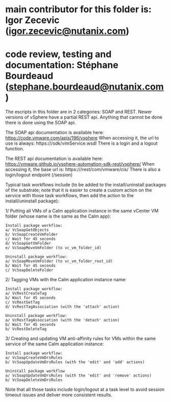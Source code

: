 # main contributor for this folder is: Igor Zecevic (igor.zecevic@nutanix.com)
# code review, testing and documentation: Stéphane Bourdeaud (stephane.bourdeaud@nutanix.com)

The escripts in this folder are in 2 categories: SOAP and REST.
Newer versions of vSphere have a partial REST api.  Anything that cannot be done there is done using the SOAP api.

The SOAP api documentation is available here: https://code.vmware.com/apis/196/vsphere
When accessing it, the url to use is always: https://<vcenter>/sdk/vimService.wsdl
There is a login and a logout function.

The REST api documentation is available here: https://vmware.github.io/vsphere-automation-sdk-rest/vsphere/
When accessing it, the base url is: https://<vcenter>/rest/com/vmware/cis/
There is also a login/logout endpoint (/session)

Typical task workflows include (to be added to the install/uninstall packages of the substrate; note that it is easier to create a custom action on the service with those task workflows, then add the action to the install/uninstall package):

1/ Putting all VMs of a Calm application instance in the same vCenter VM folder (whose name is the same as the Calm app):
    
    Install package workflow:
    a/ VcSoapGetObjects
    b/ VcSoapCreateVmFolder
    c/ Wait for 45 seconds
    d/ VcSoapGetVmFolder
    e/ VcSoapMoveVmFolder (to vc_vm_folder_id)

    Uninstall package workflow:
    a/ VcSoapMoveVmFolder (to vc_vm_folder_root_id)
    b/ Wait for 45 seconds
    c/ VcSoapDeleteFolder

2/ Tagging VMs with the Calm application instance name:

    Install package workflow:
    a/ VcRestCreateTag
    b/ Wait for 45 seconds
    c/ VcRestGetTag
    d/ VcRestTagAssociation (with the 'attach' action)

    Uninstall package workflow:
    a/ VcRestTagAssociation (with the 'detach' action)
    b/ Wait for 45 seconds
    b/ VcRestDeleteTag

3/ Creating and updating VM anti-affinity rules for VMs within the same service of the same Calm application instance:

    Install package workflow:
    a/ VcSoapCreateVmDrsRules
    b/ VcSoapUpdateVmDrsRules (with the 'edit' and 'add' actions)

    Uninstall package workflow
    a/ VcSoapUpdateVmDrsRules (with the 'edit' and 'remove' actions)
    b/ VcSoapDeleteVmDrsRules

Note that all those tasks include login/logout at a task level to avoid session timeout issues and deliver more consistent results.
